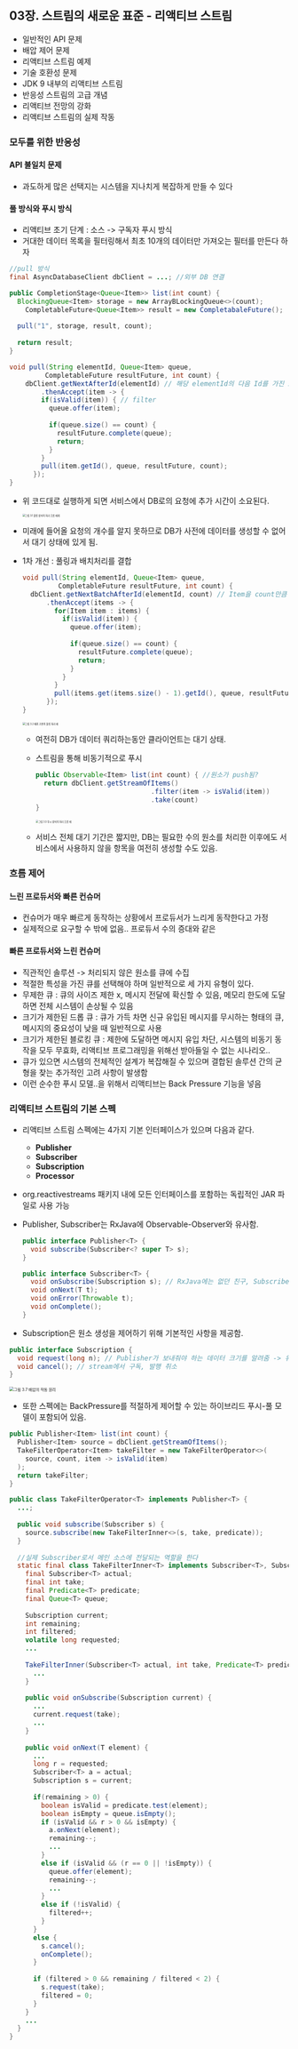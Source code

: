 ## 03장. 스트림의 새로운 표준 - 리액티브 스트림

- 일반적인 API 문제
- 배압 제어 문제
- 리액티브 스트림 예제
- 기술 호환성 문제
- JDK 9 내부의 리액티브 스트림
- 반응성 스트림의 고급 개념
- 리액티브 전망의 강화
- 리액티브 스트림의 실제 작동

### 모두를 위한 반응성

#### API 불일치 문제

- 과도하게 많은 선택지는 시스템을 지나치게 복잡하게 만들 수 있다

#### 풀 방식와 푸시 방식

- 리액티브 초기 단계 : 소스 -> 구독자 푸시 방식
- 거대한 데이터 목록을 필터링해서 최초 10개의 데이터만 가져오는 필터를 만든다 하자

~~~java
//pull 방식
final AsyncDatabaseClient dbClient = ...; //외부 DB 연결

public CompletionStage<Queue<Item>> list(int count) {
  BlockingQueue<Item> storage = new ArrayBLockingQueue<>(count);
 	CompletableFuture<Queue<Item>> result = new CompletabaleFuture();
  
  pull("1", storage, result, count);
  
  return result;
}

void pull(String elementId, Queue<Item> queue,
         CompletableFuture resultFuture, int count) {
	dbClient.getNextAfterId(elementId) // 해당 elementId의 다음 Id를 가진 Item 가져옴.
    	.thenAccept(item -> {
        if(isValid(item)) { // filter
          queue.offer(item);
          
          if(queue.size() == count) {
            resultFuture.complete(queue);
            return;
          }
        }
        pull(item.getId(), queue, resultFuture, count);
      });
}
~~~

- 위 코드대로 실행하게 되면 서비스에서 DB로의 요청에 추가 시간이 소요된다.

  <img src="/Users/seongjayong/Learning/book-spring-reactive/image/그림 3.1 풀링 방식의 처리 흐름 예제.png" alt="그림 3.1 풀링 방식의 처리 흐름 예제" style="zoom:30%;" />

- 미래에 들어올 요청의 개수를 알지 못하므로 DB가 사전에 데이터를 생성할 수 없어서 대기 상태에 있게 됨.

- 1차 개선 : 풀링과 배치처리를 결합

  ~~~java
  void pull(String elementId, Queue<Item> queue, 
           CompletableFuture resultFuture, int count) {
    dbClient.getNextBatchAfterId(elementId, count) // Item을 count만큼 가져옴
      	.thenAccept(items -> {
          for(Item item : items) {
            if(isValid(item)) {
              queue.offer(item);
              
              if(queue.size() == count) {
                resultFuture.complete(queue);
                return;
              }
            }
          }
          pull(items.get(items.size() - 1).getId(), queue, resultFuture, count);
        });
  }
  ~~~

  <img src="/Users/seongjayong/Learning/book-spring-reactive/image/그림 3.2 배치 기반의 풀링 처리 예.png" alt="그림 3.2 배치 기반의 풀링 처리 예" style="zoom:30%;" />

  - 여전히 DB가 데이터 쿼리하는동안 클라이언트는 대기 상태.
  
  - 스트림을 통해 비동기적으로 푸시
  
    ~~~java
    public Observable<Item> list(int count) { //원소가 push됨?
      return dbClient.getStreamOfItems()
        						 .filter(item -> isValid(item))
        						 .take(count)
    }
    ~~~
  
    <img src="/Users/seongjayong/Learning/book-spring-reactive/image/그림 3.3 푸시 방식의 처리 흐름 예.png" alt="그림 3.3 푸시 방식의 처리 흐름 예" style="zoom:30%;" />
  
  - 서비스 전체 대기 기간은 짧지만, DB는 필요한 수의 원소를 처리한 이후에도 서비스에서 사용하지 않을 항목을 여전히 생성할 수도 있음.

### 흐름 제어

#### 느린 프로듀서와 빠른 컨슈머

- 컨슈머가 매우 빠르게 동작하는 상황에서 프로듀서가 느리게 동작한다고 가정
- 실제적으로 요구할 수 밖에 없음.. 프로듀서 수의 증대와 같은

#### 빠른 프로듀서와 느린 컨슈머

- 직관적인 솔루션 -> 처리되지 않은 원소를 큐에 수집
- 적절한 특성을 가진 큐를 선택해야 하며 일반적으로 세 가지 유형이 있다.
- 무제한 큐 : 큐의 사이즈 제한 x, 메시지 전달에 확신할 수 있음, 메모리 한도에 도달하면 전체 시스템이 손상될 수 있음
- 크기가 제한된 드롭 큐 : 큐가 가득 차면 신규 유입된 메시지를 무시하는 형태의 큐, 메시지의 중요성이 낮을 때 일반적으로 사용
- 크기가 제한된 블로킹 큐 : 제한에 도달하면 메시지 유입 차단, 시스템의 비동기 동작을 모두 무효화, 리액티브 프로그래밍을 위해선 받아들일 수 없는 시나리오..
- 큐가 있으면 시스템의 전체적인 설계가 복잡해질 수 있으며 결합된 솔루션 간의 균형을 찾는 추가적인 고려 사항이 발생함
- 이런 순수한 푸시 모델..을 위해서 리액티브는 Back Pressure 기능을 넣음

### 리액티브 스트림의 기본 스펙

- 리액티브 스트림 스펙에는 4가지 기본 인터페이스가 있으며 다음과 같다.

  - **Publisher**
  - **Subscriber**
  - **Subscription**
  - **Processor**

- org.reactivestreams 패키지 내에 모든 인터페이스를 포함하는 독립적인 JAR 파일로 사용 가능

- Publisher, Subscriber는 RxJava에 Observable-Observer와 유사함.

  ~~~java
  public interface Publisher<T> {
    void subscribe(Subscriber<? super T> s);
  }
  
  public interface Subscriber<T> {
    void onSubscribe(Subscription s); // RxJava에는 없던 친구, Subscriber에게 구독이 성공했음을 알림.
    void onNext(T t);
    void onError(Throwable t);
    void onComplete();
  }
  ~~~

- Subscription은 원소 생성을 제어하기 위해 기본적인 사항을 제공함.

~~~java
public interface Subscription {
  void request(long n); // Publisher가 보내줘야 하는 데이터 크기를 알려줌 -> 유입 원소 갯수 초과를 막음
  void cancel(); // stream에서 구독, 발행 취소
}
~~~

<img src="/Users/seongjayong/Learning/book-spring-reactive/image/그림 3.7 배압의 작동 원리.png" alt="그림 3.7 배압의 작동 원리" style="zoom:50%;" />

- 또한 스펙에는 BackPressure를 적절하게 제어할 수 있는 하이브리드 푸시-풀 모델이 포함되어 있음.

~~~java
public Publisher<Item> list(int count) {
  Publisher<Item> source = dbClient.getStreamOfItems();
  TakeFilterOperator<Item> takeFilter = new TakeFilterOperator<>(
  	source, count, item -> isValid(item)
  );
  return takeFilter;
}
~~~

~~~java
public class TakeFilterOperator<T> implements Publisher<T> {
  ...;
  
  public void subscribe(Subscriber s) {
    source.subscribe(new TakeFilterInner<>(s, take, predicate));
  }
  
  //실제 Subscriber로서 메인 소스에 전달되는 역할을 한다
  static final class TakeFilterInner<T> implements Subscriber<T>, Subscription {
    final Subscriber<T> actual;
    final int take;
    final Predicate<T> predicate;
    final Queue<T> queue;
    
    Subscription current;
    int remaining;
    int filtered;
    volatile long requested;
    ...
    
    TakeFilterInner(Subscriber<T> actual, int take, Predicate<T> predicate) {
      ...
    }
    
    public void onSubscribe(Subscription current) {
      ...
      current.request(take);
      ...
    }
    
    public void onNext(T element) {
      ...
      long r = requested;
      Subscriber<T> a = actual;
      Subscription s = current;
      
      if(remaining > 0) {
        boolean isValid = predicate.test(element);
        boolean isEmpty = queue.isEmpty();
        if (isValid && r > 0 && isEmpty) {
          a.onNext(element);
          remaining--;
          ...
        }
        else if (isValid && (r == 0 || !isEmpty)) {
          queue.offer(element);
          remaining--;
          ...
        }
        else if (!isValid) {
          filtered++;
        }
      }
      else {
        s.cancel();
        onComplete();
      }
      
      if (filtered > 0 && remaining / filtered < 2) {
        s.request(take);
        filtered = 0;
      }
    }
    ...
  }
}
~~~










